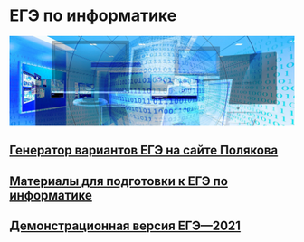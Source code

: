 # ЕГЭ по информатике

![KEGE](img/banner-g0deb275a4_1920.jpg "KEGE")

## [Генератор вариантов ЕГЭ на сайте Полякова](https://kpolyakov.spb.ru/school/ege/generate.htm)

## [Материалы для подготовки к ЕГЭ по информатике](https://github.com/xkurs/KEGE/)

## [Демонстрационная версия ЕГЭ—2021](https://nbviewer.org/github/xkurs/KEGE/blob/master/KEGE2021/KEGE2021.ipynb)
